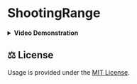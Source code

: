# ShootingRange

<details close><summary><b>Video Demonstration</b></summary>
<br />

https://user-images.githubusercontent.com/55538002/230790303-5716a802-9502-4478-8a9d-92d421436151.mp4

</details>

## :balance_scale: License

Usage is provided under the [MIT License](LICENSE).
